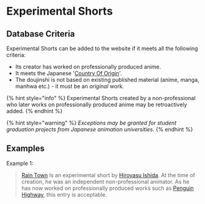 # Experimental Shorts

## Database Criteria

Experimental Shorts can be added to the website if it meets all the following criteria:

* Its creator has worked on professionally produced anime.  
* It meets the Japanese '[Country Of Origin](../../submission-form/general/typings/untitled-8.md)'.  
* The doujinshi is not based on existing published material \(anime, manga, manhwa etc.\) - it must be an _original_ work.

{% hint style="info" %}
Experimental Shorts created by a non-professional who later works on professionally produced anime may be retroactively added.
{% endhint %}

{% hint style="warning" %}
_Exceptions may be granted for student graduation projects from Japanese animation universities._
{% endhint %}

## Examples

Example 1:

> [Rain Town](https://anilist.co/anime/10448/Rain-Town/) Is an experimental short by [Hiroyasu Ishida](https://anilist.co/staff/104852/Hiroyasu-Ishida). At the time of creation, he was an independent non-professional animator. As he has now worked on professionally produced works such as [Penguin Highway](https://anilist.co/anime/101249/Penguin-Highway/), this entry is acceptable.

